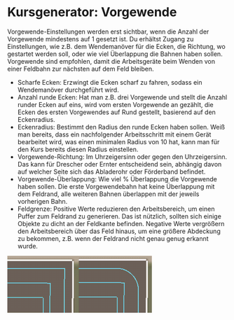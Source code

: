 # Kursgenerator: Vorgewende


Vorgewende-Einstellungen werden erst sichtbar, wenn die Anzahl der Vorgewende mindestens auf 1 gesetzt ist.
Du erhältst Zugang zu Einstellungen, wie z.B. dem Wendemanöver für die Ecken, die Richtung, wo gestartet werden soll, oder wie viel Überlappung die Bahnen haben sollen.
Vorgewende sind empfohlen, damit die Arbeitsgeräte beim Wenden von einer Feldbahn zur nächsten auf dem Feld bleiben.



- Scharfe Ecken: Erzwingt die Ecken scharf zu fahren, sodass ein Wendemanöver durchgeführt wird.
- Anzahl runde Ecken: Hat man z.B. drei Vorgewende und stellt die Anzahl runder Ecken auf eins, wird vom ersten Vorgewende an gezählt, die Ecken des ersten Vorgewendes auf Rund gestellt, basierend auf den Eckenradius.
- Eckenradius: Bestimmt den Radius den runde Ecken haben sollen. Weiß man bereits, dass ein nachfolgender Arbeitsschritt mit einem Gerät bearbeitet wird, was einen minimalen Radius von 10 hat, kann man für den Kurs bereits diesen Radius einstellen.
- Vorgewende-Richtung: Im Uhrzeigersinn oder gegen den Uhrzeigersinn. Das kann für Drescher oder Ernter entscheidend sein, abhängig davon auf welcher Seite sich das Abladerohr oder Förderband befindet.
- Vorgewende-Überlappung: Wie viel % Überlappung die Vorgewende haben sollen. Die erste Vorgewendebahn hat keine Überlappung mit dem Feldrand, alle weiteren Bahnen überlappen mit der jeweils vorherigen Bahn.
- Feldgrenze: Positive Werte reduzieren den Arbeitsbereich, um einen Puffer zum Feldrand zu generieren. Das ist nützlich, sollten sich einige Objekte zu dicht an der Feldkante befinden.
Negative Werte vergrößern den Arbeitsbereich über das Feld hinaus, um eine größere Abdeckung zu bekommen, z.B. wenn der Feldrand nicht genau genug erkannt wurde.


![Image](../assets/images/sharproundcorner_0_0_330_130.png)

